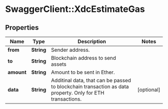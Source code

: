 # SwaggerClient::XdcEstimateGas

## Properties
Name | Type | Description | Notes
------------ | ------------- | ------------- | -------------
**from** | **String** | Sender address. | 
**to** | **String** | Blockchain address to send assets | 
**amount** | **String** | Amount to be sent in Ether. | 
**data** | **String** | Additinal data, that can be passed to blockchain transaction as data property. Only for ETH transactions. | [optional] 

